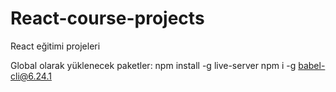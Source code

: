 # React-course-projects
React eğitimi projeleri


Global olarak yüklenecek paketler:
 npm install -g live-server
 npm i -g babel-cli@6.24.1
